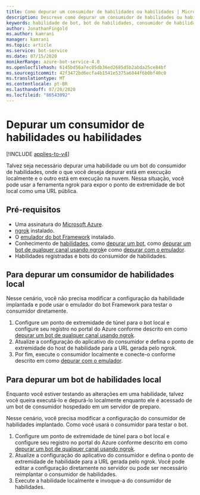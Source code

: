 ```yaml
---
title: Como depurar um consumidor de habilidades ou habilidades | Microsoft Docs
description: Descreve como depurar um consumidor de habilidades ou habilidades com ngrok, quando apenas um bot é local.
keywords: habilidade de bot, bot de habilidades, consumidor de habilidades, depuração
author: JonathanFingold
ms.author: kamrani
manager: kamrani
ms.topic: article
ms.service: bot-service
ms.date: 07/15/2020
monikerRange: azure-bot-service-4.0
ms.openlocfilehash: 6145bd56a7ec05db36ed2685d5b2abda25ce84bf
ms.sourcegitcommit: 42f3472bd6ecfa4b1541e5375a6044f6b0bf40c0
ms.translationtype: MT
ms.contentlocale: pt-BR
ms.lasthandoff: 07/20/2020
ms.locfileid: "86543092"
---
```

# <a name="debug-a-skill-or-skill-consumer"></a>Depurar um consumidor de habilidades ou habilidades

[!INCLUDE [applies-to-v4](../includes/applies-to.md)]

Talvez seja necessário depurar uma habilidade ou um bot do consumidor de habilidades, onde o que você deseja depurar está em execução localmente e o outro está em execução na nuvem. Nessa situação, você pode usar a ferramenta ngrok para expor o ponto de extremidade de bot local como uma URL pública.

## <a name="prerequisites"></a>Pré-requisitos

- Uma assinatura do [Microsoft Azure](https://azure.microsoft.com/).
- [ngrok](https://ngrok.com/) instalado.
- O [emulador do bot Framework](https://aka.ms/Emulator-wiki-getting-started) instalado.
- Conhecimento de [habilidades](skills-conceptual.md), como [depurar um bot](../bot-service-debug-bot.md), como [depurar um bot de qualquer canal usando ngrok](../bot-service-debug-channel-ngrok.md)e como [depurar com o emulador](../bot-service-debug-emulator.md).
- Habilidades registradas e bots do consumidor de habilidades.

## <a name="to-debug-a-local-skill-consumer"></a>Para depurar um consumidor de habilidades local

Nesse cenário, você não precisa modificar a configuração da habilidade implantada e pode usar o emulador do bot Framework para testar o consumidor diretamente.

1. Configure um ponto de extremidade de túnel para o bot local e configure seu registro no portal do Azure conforme descrito em como [depurar um bot de qualquer canal usando ngrok](../bot-service-debug-channel-ngrok.md).
1. Atualize a configuração do aplicativo do consumidor e defina o ponto de extremidade do host de habilidade para a URL gerada pelo ngrok.
1. Por fim, execute o consumidor localmente e conecte-o conforme descrito em como [depurar com o emulador](../bot-service-debug-emulator.md).

## <a name="to-debug-a-local-skill-bot"></a>Para depurar um bot de habilidades local

Enquanto você estiver testando as alterações em uma habilidade, talvez você queira executá-lo e depurá-lo localmente enquanto ele é acessado de um bot de consumidor hospedado em um servidor de preparo.

Nesse cenário, você precisa modificar a configuração do consumidor de habilidades implantado. Como você usará o consumidor para testar o bot.

1. Configure um ponto de extremidade de túnel para o bot local e configure seu registro no portal do Azure conforme descrito em como [depurar um bot de qualquer canal usando ngrok](../bot-service-debug-channel-ngrok.md).
1. Atualize a configuração do aplicativo do consumidor e defina o ponto de extremidade de habilidade para a URL gerada pelo ngrok.
   Você pode editar a configuração diretamente no servidor ou pode ser necessário reimplantar o consumidor de habilidades.
1. Execute a habilidade localmente e invoque-a do consumidor de habilidades.
